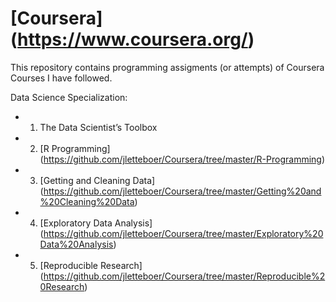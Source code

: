 [Coursera] (https://www.coursera.org/)
==========

This repository contains programming assigments (or attempts) of Coursera Courses I have followed.

Data Science Specialization:
- 1. The Data Scientist’s Toolbox
- 2. [R Programming] (https://github.com/jletteboer/Coursera/tree/master/R-Programming)
- 3. [Getting and Cleaning Data] (https://github.com/jletteboer/Coursera/tree/master/Getting%20and%20Cleaning%20Data)
- 4. [Exploratory Data Analysis] (https://github.com/jletteboer/Coursera/tree/master/Exploratory%20Data%20Analysis)
- 5. [Reproducible Research] (https://github.com/jletteboer/Coursera/tree/master/Reproducible%20Research)
